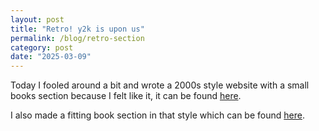 ```yaml
---
layout: post
title: "Retro! y2k is upon us"
permalink: /blog/retro-section
category: post
date: "2025-03-09"
---
```


Today I fooled around a bit and wrote a 2000s style website with a small books section because I felt like it, it can be found [here](/retro/).

I also made a fitting book section in that style which can be found [here](/retro-books/).
